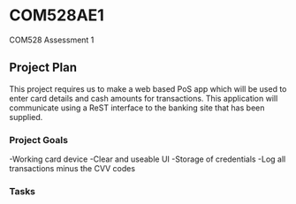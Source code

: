 # COM528AE1
COM528 Assessment 1

## Project Plan

This project requires us to make a web based PoS app which will be used to enter card details and cash amounts for transactions. This application will communicate using a ReST interface to the banking site that has been supplied.

### Project Goals 

-Working card device
-Clear and useable UI
-Storage of credentials
-Log all transactions minus the CVV codes

### Tasks


